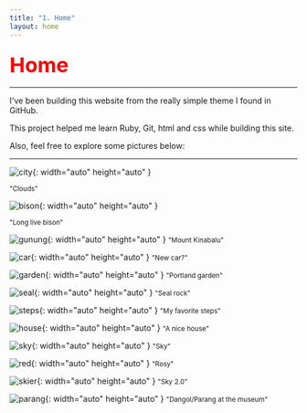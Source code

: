 ```yaml
---
title: "1. Home"
layout: home
---
```



### <span style="color: red; font-weight: bold; font-size: 36px;">Home</span>
______________________________________________________________________________________________________


I've been building this website from the really simple theme I found in GitHub.

This project helped me learn Ruby, Git, html and css while building this site.


Also, feel free to explore some pictures below:

______________________________________________________________________________________________________

![city](/assets/IMG_2482.jpeg){: width="auto" height="auto" }

<small> "Clouds"</small>

![bison](/assets/IMG_2609.jpeg){: width="auto" height="auto" }

<small> "Long live bison"</small>

![gunung](/assets/IMG_5449.jpeg){: width="auto" height="auto" }
<small> "Mount Kinabalu"</small>

![car](/assets/IMG_2464.jpeg){: width="auto" height="auto" }
<small> "New car?"</small>

![garden](/assets/IMG_3533.jpeg){: width="auto" height="auto" }
<small> "Portland garden"</small>

![seal](/assets/IMG_3618.jpeg){: width="auto" height="auto" }
<small> "Seal rock"</small>

![steps](/assets/IMG_5205.jpeg){: width="auto" height="auto" }
<small> "My favorite steps"</small>

![house](/assets/IMG_5637.jpeg){: width="auto" height="auto" }
<small> "A nice house"</small>

![sky](/assets/IMG_5729.jpeg){: width="auto" height="auto" }
<small> "Sky"</small>

![red](/assets/IMG_5988.jpeg){: width="auto" height="auto" }
<small> "Rosy"</small>

![skier](/assets/IMG_6024.jpeg){: width="auto" height="auto" }
<small> "Sky 2.0"</small>

![parang](/assets/IMG_6096.jpeg){: width="auto" height="auto" }
<small> "Dangol/Parang at the museum"</small>


 